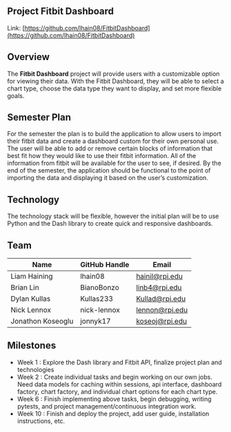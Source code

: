 ## Project Fitbit Dashboard
Link: [https://github.com/lhain08/FitbitDashboard](https://github.com/lhain08/FitbitDashboard)

## Overview
The **Fitbit Dashboard** project will provide users with a customizable option for viewing their data. With the Fitbit Dashboard, they will be able to select a chart type, choose the data type they want to display, and set more flexible goals.

## Semester Plan
For the semester the plan is to build the application to allow users to import their fitbit data and create a dashboard custom for their own personal use. The user will be able to add or remove certain blocks of information that best fit how they would like to use their fitbit information. All of the information from fitbit will be available for the user to see, if desired. By the end of the semester, the application should be functional to the point of importing the data and displaying it based on the user’s customization.

## Technology
The technology stack will be flexible, however the initial plan will be to use Python and the Dash library to create quick and responsive dashboards.

## Team
| **Name** | **GitHub Handle** | **Email** |
| ------------- | ------------- | ------------- | 
| Liam Haining | lhain08 | hainil@rpi.edu |
| Brian Lin | BianoBonzo | linb4@rpi.edu |
| Dylan Kullas | Kullas233 | Kullad@rpi.edu |
| Nick Lennox | nick-lennox | lennon@rpi.edu |
|Jonathon Koseoglu| jonnyk17| koseoj@rpi.edu|

## Milestones
- Week 1 : Explore the Dash library and Fitbit API, finalize project plan and technologies
- Week 2 : Create individual tasks and begin working on our own jobs. Need data models for caching within sessions, api interface, dashboard factory, chart factory, and individual chart options for each chart type. 
- Week 6 : Finish implementing above tasks, begin debugging, writing pytests, and project management/continuous integration work.
- Week 10 : Finish and deploy the project, add user guide, installation instructions, etc.



